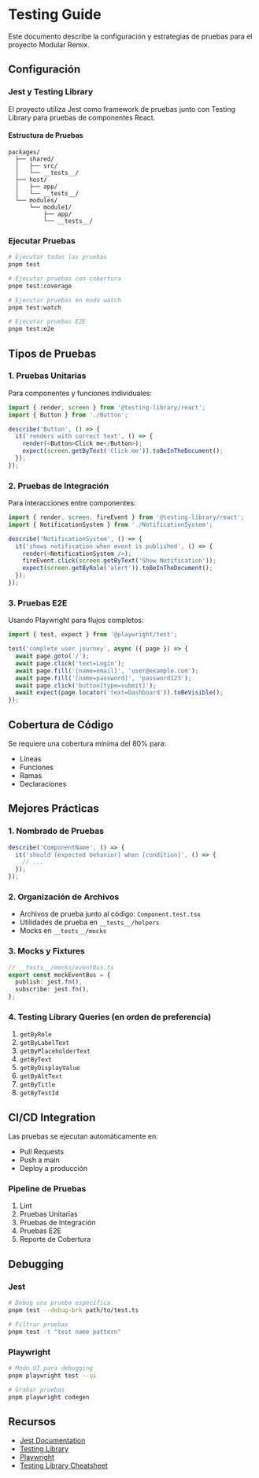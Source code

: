# Testing Guide

Este documento describe la configuración y estrategias de pruebas para el proyecto Modular Remix.

## Configuración

### Jest y Testing Library

El proyecto utiliza Jest como framework de pruebas junto con Testing Library para pruebas de componentes React.

#### Estructura de Pruebas

```
packages/
  ├── shared/
  │   ├── src/
  │   └── __tests__/
  ├── host/
  │   ├── app/
  │   └── __tests__/
  └── modules/
      └── module1/
          ├── app/
          └── __tests__/
```

### Ejecutar Pruebas

```bash
# Ejecutar todas las pruebas
pnpm test

# Ejecutar pruebas con cobertura
pnpm test:coverage

# Ejecutar pruebas en modo watch
pnpm test:watch

# Ejecutar pruebas E2E
pnpm test:e2e
```

## Tipos de Pruebas

### 1. Pruebas Unitarias

Para componentes y funciones individuales:

```typescript
import { render, screen } from '@testing-library/react';
import { Button } from './Button';

describe('Button', () => {
  it('renders with correct text', () => {
    render(<Button>Click me</Button>);
    expect(screen.getByText('Click me')).toBeInTheDocument();
  });
});
```

### 2. Pruebas de Integración

Para interacciones entre componentes:

```typescript
import { render, screen, fireEvent } from '@testing-library/react';
import { NotificationSystem } from './NotificationSystem';

describe('NotificationSystem', () => {
  it('shows notification when event is published', () => {
    render(<NotificationSystem />);
    fireEvent.click(screen.getByText('Show Notification'));
    expect(screen.getByRole('alert')).toBeInTheDocument();
  });
});
```

### 3. Pruebas E2E

Usando Playwright para flujos completos:

```typescript
import { test, expect } from '@playwright/test';

test('complete user journey', async ({ page }) => {
  await page.goto('/');
  await page.click('text=Login');
  await page.fill('[name=email]', 'user@example.com');
  await page.fill('[name=password]', 'password123');
  await page.click('button[type=submit]');
  await expect(page.locator('text=Dashboard')).toBeVisible();
});
```

## Cobertura de Código

Se requiere una cobertura mínima del 80% para:
- Líneas
- Funciones
- Ramas
- Declaraciones

## Mejores Prácticas

### 1. Nombrado de Pruebas

```typescript
describe('ComponentName', () => {
  it('should [expected behavior] when [condition]', () => {
    // ...
  });
});
```

### 2. Organización de Archivos

- Archivos de prueba junto al código: `Component.test.tsx`
- Utilidades de prueba en `__tests__/helpers`
- Mocks en `__tests__/mocks`

### 3. Mocks y Fixtures

```typescript
// __tests__/mocks/eventBus.ts
export const mockEventBus = {
  publish: jest.fn(),
  subscribe: jest.fn(),
};
```

### 4. Testing Library Queries (en orden de preferencia)

1. `getByRole`
2. `getByLabelText`
3. `getByPlaceholderText`
4. `getByText`
5. `getByDisplayValue`
6. `getByAltText`
7. `getByTitle`
8. `getByTestId`

## CI/CD Integration

Las pruebas se ejecutan automáticamente en:
- Pull Requests
- Push a main
- Deploy a producción

### Pipeline de Pruebas

1. Lint
2. Pruebas Unitarias
3. Pruebas de Integración
4. Pruebas E2E
5. Reporte de Cobertura

## Debugging

### Jest

```bash
# Debug una prueba específica
pnpm test --debug-brk path/to/test.ts

# Filtrar pruebas
pnpm test -t "test name pattern"
```

### Playwright

```bash
# Modo UI para debugging
pnpm playwright test --ui

# Grabar pruebas
pnpm playwright codegen
```

## Recursos

- [Jest Documentation](https://jestjs.io/)
- [Testing Library](https://testing-library.com/)
- [Playwright](https://playwright.dev/)
- [Testing Library Cheatsheet](https://testing-library.com/docs/react-testing-library/cheatsheet)
